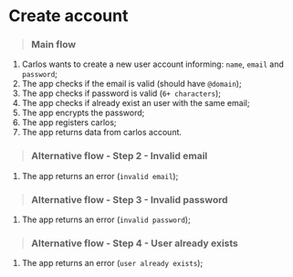 # Create account

> ### Main flow
1. Carlos wants to create a new user account informing: `name`, `email` and `password`;
2. The app checks if the email is valid (should have `@domain`);
3. The app checks if password is valid (`6+ characters`);
4. The app checks if already exist an user with the same email;
5. The app encrypts the password;
6. The app registers carlos;
7. The app returns data from carlos account.

> ### Alternative flow - Step 2 - Invalid email
1. The app returns an error (`invalid email`);

> ### Alternative flow - Step 3 - Invalid password
1. The app returns an error (`invalid password`);

> ### Alternative flow - Step 4 - User already exists
1. The app returns an error (`user already exists`);
